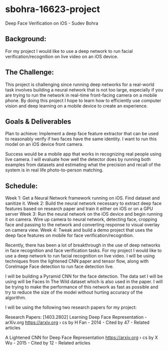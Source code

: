 # sbohra-16623-project
Deep Face Verification on iOS - Sudev Bohra

## Background:
For my project I would like to use a deep network to run facial verification/recognition on live video on an iOS device.

## The Challenge:
This project is challenging since running deep networks for a real-world task involves building a neural network that is not too large,
especially if you are trying to run the network in real-time front-facing camera on a mobile phone. By doing this project I hope
to learn how to efficiently use computer vision and deep learning on a mobile device to create an experience.

## Goals & Deliverables
Plan to achieve: Implement a deep face feature extractor that can be used to reasonably verify if two faces have the same identity. I want
to run this model on an iOS device front camera.

Success would be a mobile app that works in recognizing real people using live camera. I will evaluate how well the detector does by running both 
examples from datasets and estimating what the precision and recall of the system is in real life photo-to-person matching.

## Schedule:
Week 1:
Get a Neural Network framework running on iOS. Find dataset and sanitize it.
Week 2:
Build the neural network necessary to extract deep face features based on research paper and train it either on iOS or on a GPU
server
Week 3:
Run the neural network on the iOS device and begin running it on camera. Wire up camera to neural network, detecting face, cropping face 
and passing to the network and converting response to visual overlay on camera view.
Week 4:
Tweak and build a demo project that uses the deep face features on mobile for face verification/recognition.

Recently, there has been a lot of breakthrough in the use of deep networks in face recognition and face verification tasks. For my project I would like to use a deep network to run facial recognition on live video. I will be using techniques from the lightened CNN paper and tensor flow, along with CoreImage Face detection to run face detection live.


I will be building a Pyramid CNN for the face detection. The data set I will be using will be Faces In The Wild dataset which is also used in the paper. I will be trying to make the performance of this network as fast as possible and try to reduce the size of the model without hurting accuracy of the algorithm.


I will be using the following two research papers for my project:

Research Papers:
[1403.2802] Learning Deep Face Representation - arXiv.org
https://arxiv.org › cs
by H Fan - ‎2014 - ‎Cited by 47 - ‎Related articles


A Lightened CNN for Deep Face Representation
https://arxiv.org › cs
by X Wu - ‎2015 - ‎Cited by 12 - ‎Related articles


